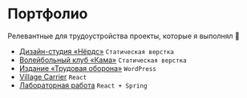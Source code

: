 # Портфолио
Релевантные для трудоустройства проекты, которые я выполнял :briefcase:

- [Дизайн-студия «Нёрдс»](https://github.com/slamach/htmlacademy-nerds) `Статическая верстка`
- [Волейбольный клуб «Кама»](https://github.com/slamach/volleyball-website) `Статическая верстка`
- [Издание «Трудовая оборона»](https://oborona.media) `WordPress`
- [Village Carrier](https://github.com/slamach/village-carrier) `React`
- [Лабораторная работа](https://github.com/slamach/web-labs/tree/main/web-lab4) `React + Spring`
